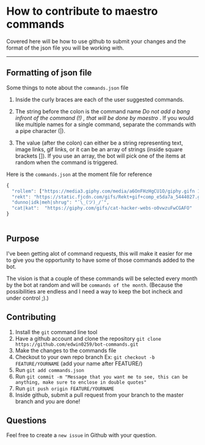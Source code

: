 # How to contribute to maestro commands

Covered here will be how to use github to submit your changes and the format of the json file you will be working with.
_______
## Formatting of json file

Some things to note about the `commands.json` file

1. Inside the curly braces are each of the user suggested commands.

2. The string before the colon is the command name _Do not add a bang infront of the command (!) , that will be done by maestro_ . If you would like multiple names for a single command, separate the commands with a pipe character (|).

3. The value (after the colon) can either be a string representing text, image links, gif links, or it can be an array of strings (inside square brackets []). If you use an array, the bot will pick one of the items at random when the command is triggered.

Here is the `commands.json` at the moment file for reference
```javascript
{
  "rollem": ["https://media3.giphy.com/media/a6OnFHzHgCU1O/giphy.gifn 1863, Hooray! Hooray!", "https://media.giphy.com/media/pxy9QQUMF0glq/giphy.gif"],
  "rekt": "https://static.fjcdn.com/gifs/Rekt+gif+comp_e5da7a_5444027.gif",
  "dunno|idk|meh|shrug": "¯\_(ツ)_/¯",
  "cat|kat":  "https://giphy.com/gifs/cat-hacker-webs-o0vwzuFwCGAFO"
}
 
```

## Purpose

I've been getting alot of command requests, this will make it easier for me to give you the opportunity to have some of those commands added to the bot.

The vision is that a couple of these commands will be selected every month by the bot at random and will be `commands of the month`. (Because the possibilities are endless and I need a way to keep the bot incheck and under control ;).)

## Contributing

1. Install the `git` command line tool
2. Have a github account and clone the repository `git clone https://github.com/edwin0259/bot-commands.git`
3. Make the changes to the commands file
4. Checkout to your own repo branch Ex: `git checkout -b FEATURE/YOURNAME` (add your name after FEATURE/)
5. Run `git add commands.json`
6. Run `git commit -m "Message that you want me to see, this can be anything, make sure to enclose in double quotes"`
6. Run `git push origin FEATURE/YOURNAME`
7. Inside github, submit a pull request from your branch to the master branch and you are done!

## Questions

Feel free to create a `new issue` in Github with your question.

